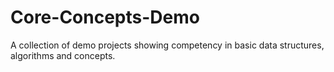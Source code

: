 # Core-Concepts-Demo
A collection of demo projects showing competency in basic data structures, algorithms and concepts. 
